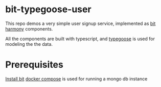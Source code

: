 # bit-typegoose-user

This repo demos a very simple user signup service, implemented as [bit harmony](https://harmony-docs.bit.dev/) components.

All the components are built with typescript, and [typegoose](https://www.npmjs.com/package/@typegoose/typegoose) is used
for modeling the the data.

# Prerequisites

[Install bit](https://teambit-community-apps-bit-dev.netlify.app/docs/quick-start)
[docker compose](https://docs.docker.com/compose/) is used for running a mongo db instance

